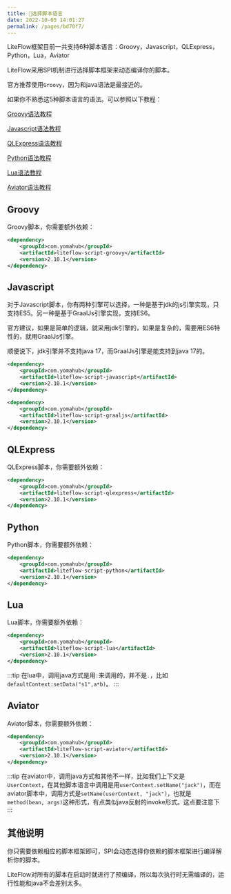 ```yaml
---
title: 🍫选择脚本语言
date: 2022-10-05 14:01:27
permalink: /pages/bd70f7/
---
```


LiteFlow框架目前一共支持6种脚本语言：Groovy，Javascript，QLExpress，Python，Lua，Aviator

LiteFlow采用SPI机制进行选择脚本框架来动态编译你的脚本。

官方推荐使用`Groovy`，因为和java语法是最接近的。

如果你不熟悉这5种脚本语言的语法。可以参照以下教程：

[Groovy语法教程](https://www.w3cschool.cn/groovy/)

[Javascript语法教程](http://c.biancheng.net/js/)

[QLExpress语法教程](https://github.com/alibaba/QLExpress)

[Python语法教程](https://www.runoob.com/python/python-tutorial.html)

[Lua语法教程](https://www.runoob.com/lua/lua-tutorial.html)

[Aviator语法教程](https://www.yuque.com/boyan-avfmj/aviatorscript)

## Groovy

Groovy脚本，你需要额外依赖：

```xml
<dependency>
    <groupId>com.yomahub</groupId>
    <artifactId>liteflow-script-groovy</artifactId>
    <version>2.10.1</version>
</dependency>
```

## Javascript

对于Javascript脚本，你有两种引擎可以选择，一种是基于jdk的js引擎实现，只支持ES5。另一种是基于GraalJs引擎实现，支持ES6。

官方建议，如果是简单的逻辑，就采用jdk引擎的，如果是复杂的，需要用ES6特性的，就用GraalJs引擎。

顺便说下，jdk引擎并不支持java 17，而GraalJs引擎是能支持到java 17的。

```xml
<dependency>
    <groupId>com.yomahub</groupId>
    <artifactId>liteflow-script-javascript</artifactId>
    <version>2.10.1</version>
</dependency>
```

```xml
<dependency>
    <groupId>com.yomahub</groupId>
    <artifactId>liteflow-script-graaljs</artifactId>
    <version>2.10.1</version>
</dependency>
```

## QLExpress

QLExpress脚本，你需要额外依赖：

```xml
<dependency>
    <groupId>com.yomahub</groupId>
    <artifactId>liteflow-script-qlexpress</artifactId>
    <version>2.10.1</version>
</dependency>
```

## Python

Python脚本，你需要额外依赖：
```xml
<dependency>
    <groupId>com.yomahub</groupId>
    <artifactId>liteflow-script-python</artifactId>
    <version>2.10.1</version>
</dependency>
```

## Lua

Lua脚本，你需要额外依赖：
```xml
<dependency>
    <groupId>com.yomahub</groupId>
    <artifactId>liteflow-script-lua</artifactId>
    <version>2.10.1</version>
</dependency>
```

:::tip
在lua中，调用java方式是用`:`来调用的，并不是`.`，比如`defaultContext:setData("s1",a*b)`。
:::

## Aviator

Aviator脚本，你需要额外依赖：
```xml
<dependency>
    <groupId>com.yomahub</groupId>
    <artifactId>liteflow-script-aviator</artifactId>
    <version>2.10.1</version>
</dependency>
```

:::tip
在aviator中，调用java方式和其他不一样，比如我们上下文是`UserContext`，在其他脚本语言中调用是用`userContext.setName("jack")`，而在aviator脚本中，调用方式是`setName(userContext, "jack")`，也就是`method(bean, args)`这种形式，有点类似java反射的invoke形式。这点要注意下
:::

## 其他说明

你只需要依赖相应的脚本框架即可，SPI会动态选择你依赖的脚本框架进行编译解析你的脚本。

LiteFlow对所有的脚本在启动时就进行了预编译，所以每次执行时无需编译的，运行性能和java不会差别太多。

